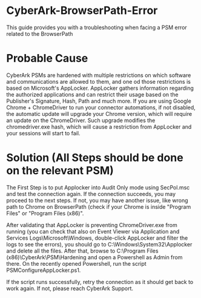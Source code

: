 # CyberArk-BrowserPath-Error
This guide provides you with a troubleshooting when facing a PSM error related to the BrowserPath

# Probable Cause
CyberArk PSMs are hardened with multiple restrictions on which software and communications are allowed to them, and one od those restrictions is based on Microsoft's AppLocker.
AppLocker gathers information regarding the authorized applications and can restrict their usage based on the Publisher's Signature, Hash, Path and much more.
If you are using Google Chrome + ChromeDriver to run your connector automations, if not disabled, the automatic update will upgrade your Chrome version, which will require an update on the ChromeDriver. Such upgrade modifies the chromedriver.exe hash, which will cause a restriction from AppLocker and your sessions will start to fail.

# Solution (All Steps should be done on the relevant PSM)
The First Step is to put Applocker into Audit Only mode using SecPol.msc and test the connection again.
If the connection succeeds, you may proceed to the next steps. If not, you may have another issue, like wrong path to Chrome on BrowserPath (check if your Chrome is inside "Program Files" or "Program Files (x86)".

After validating that AppLocker is preventing ChromeDriver.exe from running (you can check that also on Event Viewer via Application and Services Logs\Microsoft\Windows, double-click AppLocker and filter the logs to see the errors), you should go to C:\Windows\System32\Applocker and delete all the files. After that, browse to C:\Program Files (x86)\CyberArk\PSM\Hardening and open a Powershell as Admin from there. On the recently opened Powershell, run the script PSMConfigureAppLocker.ps1.

If the script runs successfully, retry the connection as it should get back to work again.
If not, please reach CyberArk Support.
